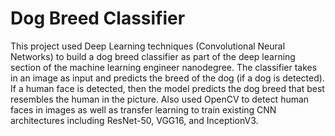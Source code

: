 # Dog Breed Classifier

This project used Deep Learning techniques (Convolutional Neural Networks) to build a dog breed classifier as part of the deep learning
section of the machine learning engineer nanodegree. The classifier takes in an image as input and predicts the breed of the dog (if a dog is detected). If a human face is detected, then the model predicts the dog breed that best resembles the human in the picture. Also used OpenCV to detect human faces in images as well as transfer learning to train existing CNN architectures including ResNet-50, VGG16, and InceptionV3.
